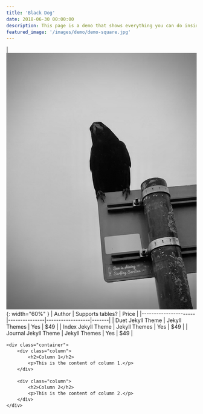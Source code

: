 ```yaml
---
title: 'Black Dog'
date: 2018-06-30 00:00:00
description: This page is a demo that shows everything you can do inside portfolio and blog posts.
featured_image: '/images/demo/demo-square.jpg'
---
```


| ![](/images/posts/black_dog.jpeg){: width="60%" }
                 | Author        | Supports tables? | Price |
|----------------------|---------------|------------------|-------|
| Duet Jekyll Theme    | Jekyll Themes | Yes              | $49   |
| Index Jekyll Theme   | Jekyll Themes | Yes              | $49   |
| Journal Jekyll Theme | Jekyll Themes | Yes              | $49   |




	<div class="container">
		<div class="column">
			<h2>Column 1</h2>
			<p>This is the content of column 1.</p>
		</div>
		
		<div class="column">
			<h2>Column 2</h2>
			<p>This is the content of column 2.</p>
		</div>
	</div>
